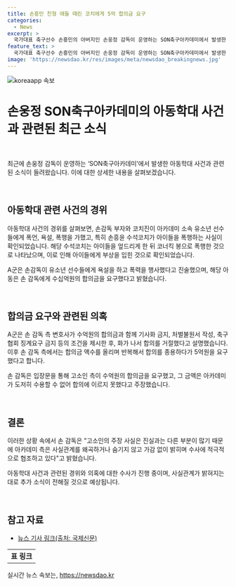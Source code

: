 ```yaml
---
title: 손흥민 친형 애들 때린 코치에게 5억 합의금 요구
categories:
  - News
excerpt: >
  국가대표 축구선수 손흥민의 아버지인 손웅정 감독이 운영하는 SON축구아카데미에서 발생한 아동학대 고소 사건. 손흥윤 수석코치가 아이들에게 욕설과 폭행을 가했으며, 5억원의 합의금을 요구받았다는 주장. 손 감독은 합의금을 거부하고 진상규명에 적극 협조하겠다고 밝힘. 아동학대 여부에 대한 논란 속에서 코치진과 아카데미의 입장 차이가 두드러짐.
feature_text: >
  국가대표 축구선수 손흥민의 아버지인 손웅정 감독이 운영하는 SON축구아카데미에서 발생한 아동학대 고소 사건. 손흥윤 수석코치가 아이들에게 욕설과 폭행을 가했으며, 5억원의 합의금을 요구받았다는 주장. 손 감독은 합의금을 거부하고 진상규명에 적극 협조하겠다고 밝힘. 아동학대 여부에 대한 논란 속에서 코치진과 아카데미의 입장 차이가 두드러짐.
image: 'https://newsdao.kr/res/images/meta/newsdao_breakingnews.jpg'
---
```


<p><img src="https://newsdao.kr/res/images/meta/newsdao_breakingnews.jpg" alt="koreaapp 속보" /></p>

<h1>손웅정 SON축구아카데미의 아동학대 사건과 관련된 최근 소식</h1>

<p data-ke-size="size16">&nbsp;</p>

<p>최근에 손웅정 감독이 운영하는 ‘SON축구아카데미’에서 발생한 아동학대 사건과 관련된 소식이 들려왔습니다. 이에 대한 상세한 내용을 살펴보겠습니다.</p>

<p data-ke-size="size16">&nbsp;</p>

<h2>아동학대 관련 사건의 경위</h2>

<p>아동학대 사건의 경위를 살펴보면, 손감독 부자와 코치진이 아카데미 소속 유소년 선수들에게 폭언, 욕설, 폭행을 가했고, 특히 손흥윤 수석코치가 아이들을 폭행하는 사실이 확인되었습니다. 해당 수석코치는 아이들을 엎드리게 한 뒤 코너킥 봉으로 폭행한 것으로 나타났으며, 이로 인해 아이들에게 부상을 입힌 것으로 확인되었습니다.</p>

<p>A군은 손감독이 유소년 선수들에게 욕설을 하고 폭력을 행사했다고 진술했으며, 해당 아동은 손 감독에게 수십억원의 합의금을 요구했다고 밝혔습니다.</p>

<p data-ke-size="size16">&nbsp;</p>

<h2>합의금 요구와 관련된 의혹</h2>

<p>A군은 손 감독 측 변호사가 수억원의 합의금과 함께 기사화 금지, 처벌불원서 작성, 축구협회 징계요구 금지 등의 조건을 제시한 후, 화가 나서 합의를 거절했다고 설명했습니다. 이후 손 감독 측에서는 합의금 액수를 올리며 반복해서 합의를 종용하다가 5억원을 요구했다고 합니다.</p>

<p>손 감독은 입장문을 통해 고소인 측이 수억원의 합의금을 요구했고, 그 금액은 아카데미가 도저히 수용할 수 없어 합의에 이르지 못했다고 주장했습니다.</p>

<p data-ke-size="size16">&nbsp;</p>

<h2>결론</h2>

<p>이러한 상황 속에서 손 감독은 "고소인의 주장 사실은 진실과는 다른 부분이 많기 때문에 아카데미 측은 사실관계를 왜곡하거나 숨기지 않고 가감 없이 밝히며 수사에 적극적으로 협조하고 있다"고 밝혔습니다.</p>

<p>아동학대 사건과 관련된 경위와 의혹에 대한 수사가 진행 중이며, 사실관계가 밝혀지는 대로 추가 소식이 전해질 것으로 예상됩니다.</p>

<p data-ke-size="size16">&nbsp;</p>

<h2>참고 자료</h2>

<ul>
<li><a href="https://www.kookje.co.kr/news2020/asp/newsbody.asp?code=0500&amp;key=20220814.22026007298">뉴스 기사 링크(출처: 국제신문)</a></li>
</ul>

<table>
<tbody>
<tr>
<td style="text-align: center; height: 17px;"><b>표 링크</b></td>
</tr>
</tbody>
</table>
실시간 뉴스 속보는, <a href="https://newsdao.kr" rel="dofollow">https://newsdao.kr</a>


